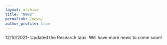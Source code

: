 ```yaml
---
layout: archive
title: "News"
permalink: /news/
author_profile: true
---
```


12/10/2021- Updated the Research tabs. Will have more news to come soon!

